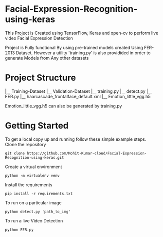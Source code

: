 # Facial-Expression-Recognition-using-keras

This Project is Created using TensorFlow, Keras and open-cv to perform live video Facial Expression Detection

Project is Fully functional By using pre-trained models created Using FER-2013 Dataset, However a utility 'training.py' is also providided in order to generate Models from Any other datasets



# Project Structure

|__ Training-Dataset
|__ Validation-Dataset
|__ training.py
|__ detect.py
|__ FER.py
|__ haarcascade_frontalface_default.xml
|__ Emotion_little_vgg.h5

Emotion_little_vgg.h5 can also be generated by  training.py

# Getting Started
To get a local copy up and running follow these simple example steps.
Clone the repository
```
git clone https://github.com/Mohit-Kumar-cloud/Facial-Expression-Recognition-using-keras.git
```

Create a virtual environment
```
python -m virtualenv venv
```
Install the requirements
```
pip install -r requirements.txt
```
To run on a particular image
```
python detect.py 'path_to_img'
```
To run a live Video Detection
```
python FER.py
```
